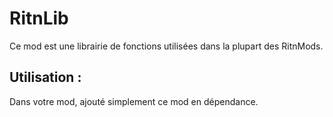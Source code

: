 # RitnLib

Ce mod est une librairie de fonctions utilisées dans la plupart des RitnMods.

## Utilisation :

Dans votre mod, ajouté simplement ce mod en dépendance.


